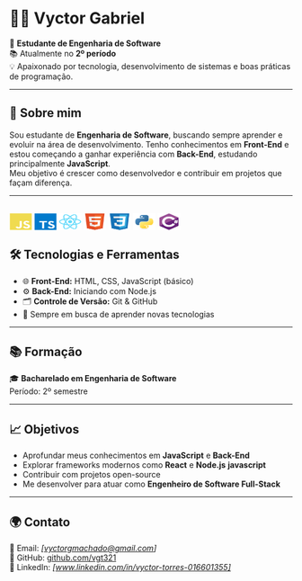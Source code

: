 # 👨‍💻 Vyctor Gabriel  

🎯 **Estudante de Engenharia de Software**  
📚 Atualmente no **2º período**  
💡 Apaixonado por tecnologia, desenvolvimento de sistemas e boas práticas de programação.  

---

## 🚀 Sobre mim  
Sou estudante de **Engenharia de Software**, buscando sempre aprender e evoluir na área de desenvolvimento. Tenho conhecimentos em **Front-End** e estou começando a ganhar experiência com **Back-End**, estudando principalmente **JavaScript**.  
Meu objetivo é crescer como desenvolvedor e contribuir em projetos que façam diferença.  

---

<div style="display: inline_block"><br>
  <img align="center" alt="Rafa-Js" height="30" width="40" src="https://raw.githubusercontent.com/devicons/devicon/master/icons/javascript/javascript-plain.svg">
  <img align="center" alt="Rafa-Ts" height="30" width="40" src="https://raw.githubusercontent.com/devicons/devicon/master/icons/typescript/typescript-plain.svg">
  <img align="center" alt="Rafa-React" height="30" width="40" src="https://raw.githubusercontent.com/devicons/devicon/master/icons/react/react-original.svg">
  <img align="center" alt="Rafa-HTML" height="30" width="40" src="https://raw.githubusercontent.com/devicons/devicon/master/icons/html5/html5-original.svg">
  <img align="center" alt="Rafa-CSS" height="30" width="40" src="https://raw.githubusercontent.com/devicons/devicon/master/icons/css3/css3-original.svg">
  <img align="center" alt="Rafa-Python" height="30" width="40" src="https://raw.githubusercontent.com/devicons/devicon/master/icons/python/python-original.svg">
  <img align="center" alt="Rafa-Csharp" height="30" width="40" src="https://raw.githubusercontent.com/devicons/devicon/master/icons/csharp/csharp-original.svg">
</div>

## 🛠️ Tecnologias e Ferramentas  
- 🌐 **Front-End:** HTML, CSS, JavaScript (básico)  
- ⚙️ **Back-End:** Iniciando com Node.js  
- 🗂️ **Controle de Versão:** Git & GitHub  
- 📘 Sempre em busca de aprender novas tecnologias  

---

## 📚 Formação  
🎓 **Bacharelado em Engenharia de Software**   
Período: 2º semestre  

---

## 📈 Objetivos  
- Aprofundar meus conhecimentos em **JavaScript** e **Back-End**  
- Explorar frameworks modernos como **React** e **Node.js**  **javascript**
- Contribuir com projetos open-source  
- Me desenvolver para atuar como **Engenheiro de Software Full-Stack**  

---

## 🌍 Contato  
📧 Email: *[vyctorgmachado@gmail.com]*  
🔗 GitHub: [github.com/vgt321](https://github.com/seu-usuario)  
💼 LinkedIn: *[www.linkedin.com/in/vyctor-torres-016601355]*  
